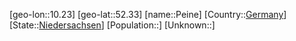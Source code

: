 ﻿---
location: [52.33,10.23]
type: City
tags:
- geo/City


SpocWebEntityId: 33277
isDeleted: false
confidential: public

---
[geo-lon::10.23]
[geo-lat::52.33]
[name::Peine]
[Country::[Germany](geo/Continent/Europe/Germany.md)]
[State::[Niedersachsen](geo/Continent/Europe/Germany/Niedersachsen.md)]
[Population::]
[Unknown::]

